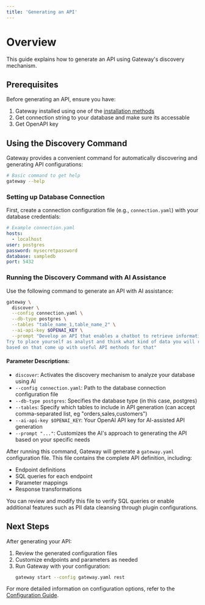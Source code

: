 ```yaml
---
title: 'Generating an API'
---
```


# Overview

This guide explains how to generate an API using Gateway's discovery mechanism.

## Prerequisites

Before generating an API, ensure you have:

1. Gateway installed using one of the [installation methods](./installation.md)
2. Get connection string to your database and make sure its accessable
3. Get OpenAPI key

## Using the Discovery Command

Gateway provides a convenient command for automatically discovering and generating API configurations:

```bash
# Basic command to get help
gateway --help
```

### Setting up Database Connection

First, create a connection configuration file (e.g., `connection.yaml`) with your database credentials:

```yaml
# Example connection.yaml
hosts:
  - localhost
user: postgres
password: mysecretpassword
database: sampledb
port: 5432
```

### Running the Discovery Command with AI Assistance

Use the following command to generate an API with AI assistance:

```bash
gateway \
  discover \
  --config connection.yaml \
  --db-type postgres \
  --tables "table_name_1,table_name_2" \
  --ai-api-key $OPENAI_KEY \
  --prompt "Develop an API that enables a chatbot to retrieve information about data. \
Try to place yourself as analyst and think what kind of data you will require, \
based on that come up with useful API methods for that"
```

#### Parameter Descriptions:

- `discover`: Activates the discovery mechanism to analyze your database using AI
- `--config connection.yaml`: Path to the database connection configuration file
- `--db-type postgres`: Specifies the database type (in this case, postgres)
- `--tables`: Specify which tables to include in API generation (can accept comma-separated list, eg "orders,sales,customers")
- `--ai-api-key $OPENAI_KEY`: Your OpenAI API key for AI-assisted API generation
- `--prompt "..."`: Customizes the AI's approach to generating the API based on your specific needs

After running this command, Gateway will generate a `gateway.yaml` configuration file. This file contains the complete API definition, including:

- Endpoint definitions
- SQL queries for each endpoint
- Parameter mappings
- Response transformations

You can review and modify this file to verify SQL queries or enable additional features such as PII data cleansing through plugin configurations.

## Next Steps

After generating your API:

1. Review the generated configuration files
2. Customize endpoints and parameters as needed
3. Run Gateway with your configuration:
   ```bash
   gateway start --config gateway.yaml rest
   ```

For more detailed information on configuration options, refer to the [Configuration Guide](./configuration.md).
